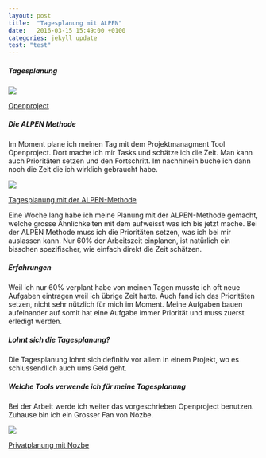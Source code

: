 ```yaml
---
layout: post
title:  "Tagesplanung mit ALPEN"
date:   2016-03-15 15:49:00 +0100
categories: jekyll update
test: "test"
---
```

##### Tagesplanung

<div class="thumbnail">
	<img src="http://4.bp.blogspot.com/-UpnDGrF3OEY/VHw6CBn4_jI/AAAAAAAAAGM/vzgpVUw2Jic/s1600/A03-Backlogs-NoShadow.png" class="img-responsive">
	<p class="text-center">
		<a href="https://www.openproject.org/de/">
			Openproject
		</a>
	</p>
</div>

##### Die ALPEN Methode

Im Moment plane ich meinen Tag mit dem Projektmanagment Tool Openproject. Dort mache ich mir Tasks und schätze ich die Zeit. Man kann auch Prioritäten setzen und den Fortschritt. Im nachhinein buche ich dann noch die Zeit die ich wirklich gebraucht habe.

<div class="thumbnail">
	<img src="http://www.landsiedel-seminare.de/images/alpen-methode.jpg" class="img-responsive">
	<p class="text-center">
		<a href="http://www.landsiedel-seminare.de/nlp-e-mail-training/coaching/12-tagesplanung-mit-der-alpen-methode.html">Tagesplanung mit der ALPEN-Methode</a>
	</p>
</div>

Eine Woche lang habe ich meine Planung mit der ALPEN-Methode gemacht, welche grosse Ähnlichkeiten mit dem aufweisst was ich bis jetzt mache. Bei der ALPEN Methode muss ich die Prioritäten setzen, was ich bei mir auslassen kann. Nur 60% der Arbeitszeit einplanen, ist natürlich ein bisschen spezifischer, wie einfach direkt die Zeit schätzen.

##### Erfahrungen
Weil ich nur 60% verplant habe von meinen Tagen musste ich oft neue Aufgaben eintragen weil ich übrige Zeit hatte. Auch fand ich das Prioritäten setzen, nicht sehr nützlich für mich im Moment. Meine Aufgaben bauen aufeinander auf somit hat eine Aufgabe immer Priorität und muss zuerst erledigt werden.

##### Lohnt sich die Tagesplanung?
Die Tagesplanung lohnt sich definitiv vor allem in einem Projekt, wo es schlussendlich auch ums Geld geht.

##### Welche Tools verwende ich für meine Tagesplanung
Bei der Arbeit werde ich weiter das vorgeschrieben Openproject benutzen. Zuhause bin ich ein Grosser Fan von Nozbe.

<div class="thumbnail">
	<img src="http://i.imgur.com/yeb8OMy.png" class="img-responsive">
	<p class="text-center">
		<a href="https://nozbe.com">
			Privatplanung mit Nozbe
		</a>
	</p>
</div>
